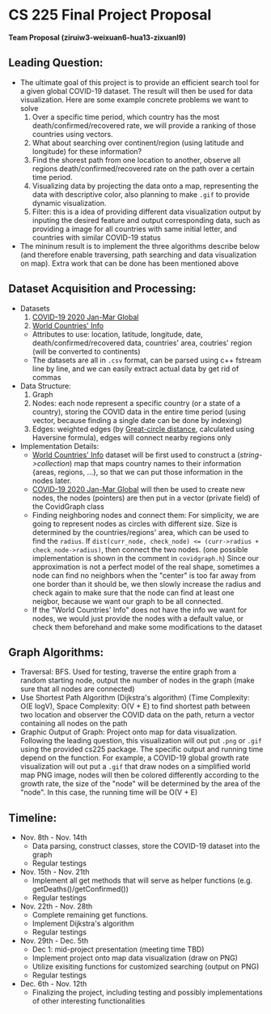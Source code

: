 # CS 225 Final Project Proposal
**Team Proposal (ziruiw3-weixuan6-hua13-zixuanl9)**


## Leading Question:
- The ultimate goal of this project is to provide an efficient search tool for a given global COVID-19 dataset. The result will then be used for data visualization. Here are some example concrete problems we want to solve  
  1. Over a specific time period, which country has the most death/confirmed/recovered rate, we will provide a ranking of those countries using vectors.  
  2. What about searching over continent/region (using latitude and longitude) for these information?
  3. Find the shorest path from one location to another, observe all regions death/confirmed/recovered rate on the path over a certain time period.
  4. Visualizing data by projecting the data onto a map, representing the data with descriptive color, also planning to make `.gif` to provide dynamic visualization.  
  5. Filter: this is a idea of providing different data visualization output by inputing the desired feature and output corresponding data, such as providing a image for all countries with same initial letter, and countries with similar COVID-19 status
- The mininum result is to implement the three algorithms describe below (and therefore enable traversing, path searching and data visualization on map). Extra work that can be done has been mentioned above

## Dataset Acquisition and Processing:  
- Datasets
  1. [COVID-19 2020 Jan-Mar Global](https://github.com/CSSEGISandData/COVID-19/tree/master/archived_data/archived_time_series)
  2. [World Countries' Info](https://www.kaggle.com/fernandol/countries-of-the-world)
    - Attributes to use: location, latitude, longitude, date, death/confirmed/recovered data, countries' area, coutries' region (will be converted to continents)
    - The datasets are all in `.csv` format, can be parsed using c++ fstream line by line, and we can easily extract actual data by get rid of commas
- Data Structure:  
  1. Graph
  2. Nodes: each node represent a specific country (or a state of a country), storing the COVID data in the entire time period (using vector, because finding a single date can be done by indexing)  
  3. Edges: weighted edges (by [Great-circle distance](https://en.wikipedia.org/wiki/Great-circle_distance), calculated using Haversine formula), edges will connect nearby regions only
- Implementation Details:
  - [World Countries' Info](https://www.kaggle.com/fernandol/countries-of-the-world) dataset will be first used to construct a (*string->collection*) map that maps country names to their information {areas, regions, ...}, so that we can put those information in the nodes later.
  - [COVID-19 2020 Jan-Mar Global](https://github.com/CSSEGISandData/COVID-19/tree/master/archived_data/archived_time_series) will then be used to create new nodes, the nodes (pointers) are then put in a vector (private field) of the CovidGraph class
  - Finding neighboring nodes and connect them: For simplicity, we are going to represent nodes as circles with different size. Size is determined by the countries/regions' area, which can be used to find the `radius`. If `dist(curr_node, check_node) <= (curr->radius + check_node->radius)`, then connect the two nodes. (one possible implementation is shown in the comment in `covidgraph.h`) Since our approximation is not a perfect model of the real shape, sometimes a node can find no neighbors when the "center" is too far away from one border than it should be, we then slowly increase the radius and check again to make sure that the node can find at least one neigbor, because we want our graph to be all connected.
  - If the "World Countries' Info" does not have the info we want for nodes, we would just provide the nodes with a default value, or check them beforehand and make some modifications to the dataset

## Graph Algorithms:    
- Traversal: BFS. Used for testing, traverse the entire graph from a random starting node, output the number of nodes in the graph (make sure that all nodes are connected)
- Use Shortest Path Algorithm (Dijkstra's algorithm) (Time Complexity: O(E logV), Space Complexity: O(V + E) to find shortest path between two location and observer the COVID data on the path, return a vector containing all nodes on the path  
- Graphic Output of Graph: Project onto map for data visualization. Following the leading question, this visualization will out put `.png` or `.gif` using the provided cs225 package. The specific output and running time depend on the function. For example, a COVID-19 global growth rate visualization will out put a `.gif` that draw nodes on a simplified world map PNG image, nodes will then be colored differently according to the growth rate, the size of the "node" will be determined by the area of the "node". In this case, the running time will be O(V + E)

## Timeline:
- Nov. 8th - Nov. 14th
  - Data parsing, construct classes, store the COVID-19 dataset into the graph
  - Regular testings
- Nov. 15th - Nov. 21th
  - Implement all get methods that will serve as helper functions (e.g. getDeaths()/getConfirmed())
  - Regular testings
- Nov. 22th - Nov. 28th
  - Complete remaining get functions.
  - Implement Dijkstra's algorithm
  - Regular testings
- Nov. 29th - Dec. 5th
  - Dec 1: mid-project presentation (meeting time TBD)
  - Implement project onto map data visualization (draw on PNG)
  - Utilize exisiting functions for customized searching (output on PNG)
  - Regular testings
- Dec. 6th - Nov. 12th
  - Finalizing the project, including testing and possibly implementations of other interesting functionalities
